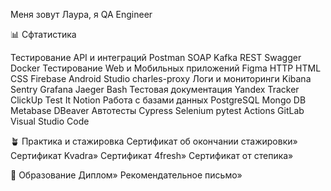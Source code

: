 Меня зовут Лаура, я QA Engineer

📊 Сфтатистика
 




Тестирование API и интеграций
Postman  SOAP  Kafka  REST  Swagger  Docker 
Тестирование Web и Мобильных приложений
Figma  HTTP  HTML  CSS  Firebase  Android Studio  charles-proxy 
Логи и мониторинги
Kibana  Sentry  Grafana  Jaeger  Bash 
Тестовая документация
Yandex Tracker  ClickUp  Test It  Notion 
Работа с базами данных
PostgreSQL  Mongo DB  Metabase  DBeaver 
Автотесты
Cypress  Selenium  pytest  Actions  GitLab  Visual Studio Code 

🪴 Практика и стажировка
Сертификат об окончании стажировки» Сертификат Kvadra» Сертификат 4fresh» Сертификат от степика»


🎒 Образование
Диплом» Рекомендательное письмо»

